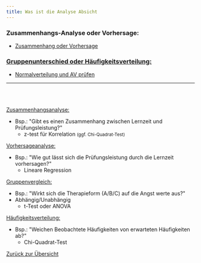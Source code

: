 ```yaml
---
title: Was ist die Analyse Absicht
---
```


### Zusammenhangs-Analyse oder Vorhersage:</u>

* [Zusammenhang oder Vorhersage](/zusammenhang-oder-vorhersage)

### <u>Gruppenunterschied oder Häufigkeitsverteilung:</u>

* [Normalverteilung und AV prüfen](/normalverteilung-und-av-pruefen)

---

<br><br>


<u>Zusammenhangsanalyse:</u>

* Bsp.: "Gibt es einen Zusammenhang zwischen Lernzeit und Prüfungsleistung?"
  * z-test für Korrelation <small>(ggf. Chi-Quadrat-Test)</small>

<u>Vorhersageanalyse:</u>

* Bsp.: "Wie gut lässt sich die Prüfungsleistung durch die Lernzeit vorhersagen?"
  * Lineare Regression

<u>Gruppenvergleich:</u>

* Bsp.: "Wirkt sich die Therapieform (A/B/C) auf die Angst werte aus?"
* Abhängig/Unabhängig
  * t-Test oder ANOVA

<u>Häufigkeitsverteilung:</u>

* Bsp.: "Weichen Beobachtete Häufigkeiten von erwarteten Häufigkeiten ab?"
  * Chi-Quadrat-Test

[Zurück zur Übersicht](/voraussetzungen)
